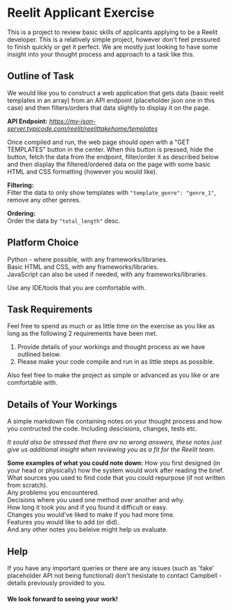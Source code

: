 # Reelit Applicant Exercise

This is a project to review basic skills of applicants applying to be a Reelit developer. This is a relatively simple project, however don't feel pressured to finish quickly or get it perfect. We are mostly just looking to have some insight into your thought process and approach to a task like this.



## Outline of Task

We would like you to construct a web application that gets data (basic reelit templates in an array) from an API endpoint (placeholder json one in this case) and then filters/orders that data slightly to display it on the page.

**API Endpoint:**
*https://my-json-server.typicode.com/reelit/reelittakehome/templates*

Once compiled and run, the web page should open with a "GET TEMPLATES" button in the center. When this button is pressed, hide the button, fetch the data from the endpoint, filter/order it as described below and then display the filtered/ordered data on the page with some basic HTML and CSS formatting (however you would like).

**Filtering:**  
Filter the data to only show templates with `"template_genre": "genre_1"`, remove any other genres.

**Ordering:**  
Order the data by `"total_length"` desc.



## Platform Choice

Python - where possible, with any frameworks/libraries.  
Basic HTML and CSS, with any frameworks/libraries.  
JavaScript can also be used if needed, with any frameworks/libraries. 

Use any IDE/tools that you are comfortable with.



## Task Requirements

Feel free to spend as much or as little time on the exercise as you like as long as the following 2 requirements have been met.  
  
1. Provide details of your workings and thought process as we have outlined below.  
2. Please make your code compile and run in as little steps as possible.  

Also feel free to make the project as simple or advanced as you like or are comfortable with.



## Details of Your Workings

A simple markdown file containing notes on your thought process and how you contructed the code. Including descisions, changes, tests etc.  

*It sould also be stressed that there are no wrong answers, these notes just give us additional insight when reviewing you as a fit for the Reelit team.*

**Some examples of what you could note down:**
How you first designed (in your head or physically) how the system would work after reading the brief.  
What sources you used to find code that you could repurpose (if not written from scratch).  
Any problems you encountered.  
Decisions where you used one method over another and why.  
How long it took you and if you found it difficult or easy.  
Changes you would've liked to make if you had more time.  
Features you would like to add (or did).  
And any other notes you beleive might help us evaluate.  

## Help

If you have any important queries or there are any issues (such as 'fake' placeholder API not being functional) don't hesistate to contact Campbell - details previously provided to you.

#### We look forward to seeing your work!
